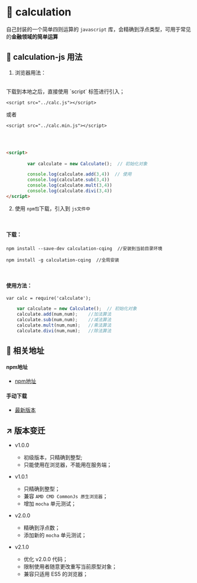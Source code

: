 # 🐝 calculation
自己封装的一个简单四则运算的 `javascript` 库，会精确到浮点类型，可用于常见的**金融领域的简单运算**

## 🎒 calculation-js 用法

1. 浏览器用法：
<br>
下载到本地之后，直接使用 `script` 标签进行引入；

<br>

 ` <script src="../calc.js"></script> `

 或者

 ` <script src="../calc.min.js"></script> `

<br>

```html

<script>
        
        var calculate = new Calculate();  // 初始化对象

        console.log(calculate.add(3,4))  // 使用
        console.log(calculate.sub(3,4))
        console.log(calculate.mult(3,4))
        console.log(calculate.divi(3,4))
</script>

```

2. 使用 `npm包`下载，引入到 `js文件中`
<br>

#### 下载：

```
npm install --save-dev calculation-cqing  //安装到当前目录环境

npm install -g calculation-cqing  //全局安装

```
<br>

#### 使用方法：

 `var calc = require('calculate');`

```js
    var calculate = new Calculate();  // 初始化对象
    calculate.add(num,num);    //加法算法
    calculate.sub(num,num);    //减法算法
    calculate.mult(num,num);   //乘法算法
    calculate.divi(num,num);   //除法算法
``` 


## 🌠 相关地址
#### npm地址
- [npm地址](https://www.npmjs.com/package/calculation-cqing)

#### 手动下载
- [最新版本](https://github.com/heycqing/calculation/releases/tag/v2.0.0)

## ↗️ 版本变迁
- v1.0.0 
    + 初级版本，只精确到整型;
    + 只能使用在浏览器，不能用在服务端；

- v1.0.1
    + 只精确到整型；
    + 兼容 `AMD CMD CommonJs 原生浏览器`；
    + 增加 `mocha` 单元测试；

- v2.0.0
    + 精确到浮点数；
    + 添加新的 `mocha` 单元测试；

- v2.1.0
    + 优化 v2.0.0 代码；
    + 限制使用者随意更改重写当前原型对象；
    + 兼容只适用 ES5 的浏览器；
